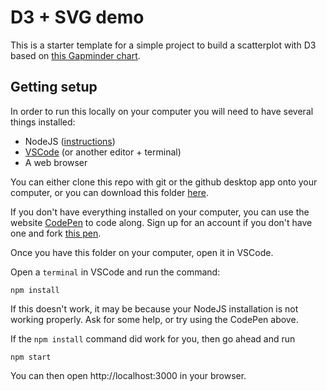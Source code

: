 # D3 + SVG demo

This is a starter template for a simple project to build a scatterplot with D3 based on [this Gapminder chart](https://www.gapminder.org/tools/#$chart-type=bubbles&url=v1).

## Getting setup

In order to run this locally on your computer you will need to have several things installed:

- NodeJS ([instructions](https://github.com/jsoma/interactives-class-content/blob/main/301-setup-node.md))
- [VSCode](https://code.visualstudio.com/) (or another editor + terminal)
- A web browser

You can either clone this repo with git or the github desktop app onto your computer, or you can download this folder [here](https://github.com/mitchthorson/lede-2022-dataviz/releases/download/v1.1/demo-scatterplot.zip).

If you don't have everything installed on your computer, you can use the website [CodePen](https://codepen.io) to code along. Sign up for an account if you don't have one and fork [this pen](https://codepen.io/mitchthorson/pen/XWErwxz).

Once you have this folder on your computer, open it in VSCode.

Open a `terminal` in VSCode and run the command:

```console
npm install 
```

If this doesn't work, it may be because your NodeJS installation is not working properly. Ask for some help, or try using the CodePen above.

If the `npm install` command did work for you, then go ahead and run

```console
npm start
```

You can then open http://localhost:3000 in your browser.
